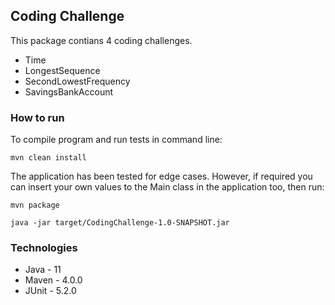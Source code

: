 ## Coding Challenge

This package contians 4 coding challenges.

- Time
- LongestSequence
- SecondLowestFrequency
- SavingsBankAccount

### How to run

To compile program and run tests in command line:

```
mvn clean install
```

The application has been tested for edge cases. However, if required you can insert your own values to the Main class in the application too, then run:

```
mvn package
```

``` 
java -jar target/CodingChallenge-1.0-SNAPSHOT.jar
```

### Technologies ###

- Java - 11
- Maven - 4.0.0
- JUnit - 5.2.0

